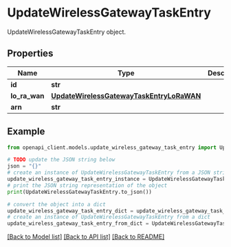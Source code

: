 # UpdateWirelessGatewayTaskEntry

UpdateWirelessGatewayTaskEntry object.

## Properties

Name | Type | Description | Notes
------------ | ------------- | ------------- | -------------
**id** | **str** |  | [optional] 
**lo_ra_wan** | [**UpdateWirelessGatewayTaskEntryLoRaWAN**](UpdateWirelessGatewayTaskEntryLoRaWAN.md) |  | [optional] 
**arn** | **str** |  | [optional] 

## Example

```python
from openapi_client.models.update_wireless_gateway_task_entry import UpdateWirelessGatewayTaskEntry

# TODO update the JSON string below
json = "{}"
# create an instance of UpdateWirelessGatewayTaskEntry from a JSON string
update_wireless_gateway_task_entry_instance = UpdateWirelessGatewayTaskEntry.from_json(json)
# print the JSON string representation of the object
print(UpdateWirelessGatewayTaskEntry.to_json())

# convert the object into a dict
update_wireless_gateway_task_entry_dict = update_wireless_gateway_task_entry_instance.to_dict()
# create an instance of UpdateWirelessGatewayTaskEntry from a dict
update_wireless_gateway_task_entry_from_dict = UpdateWirelessGatewayTaskEntry.from_dict(update_wireless_gateway_task_entry_dict)
```
[[Back to Model list]](../README.md#documentation-for-models) [[Back to API list]](../README.md#documentation-for-api-endpoints) [[Back to README]](../README.md)


